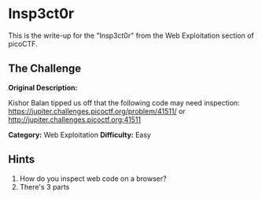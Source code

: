 # Insp3ct0r

This is the write-up for the "Insp3ct0r" from the Web Exploitation section of picoCTF.

## The Challenge

**Original Description:**

Kishor Balan tipped us off that the following code may need inspection:
https://jupiter.challenges.picoctf.org/problem/41511/
or http://jupiter.challenges.picoctf.org:41511

**Category:** Web Exploitation
**Difficulty:** Easy 

## Hints

1. How do you inspect web code on a browser?
2. There's 3 parts


